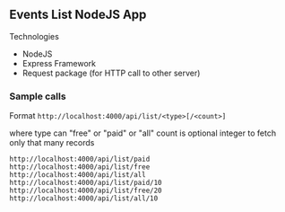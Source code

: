## Events List NodeJS App

Technologies

- NodeJS
- Express Framework
- Request package (for HTTP call to other server)

### Sample calls

Format
`http://localhost:4000/api/list/<type>[/<count>]`

where type can "free" or "paid" or "all"
count is optional integer to fetch only that many records

```
http://localhost:4000/api/list/paid
http://localhost:4000/api/list/free
http://localhost:4000/api/list/all
http://localhost:4000/api/list/paid/10
http://localhost:4000/api/list/free/20
http://localhost:4000/api/list/all/10
```
